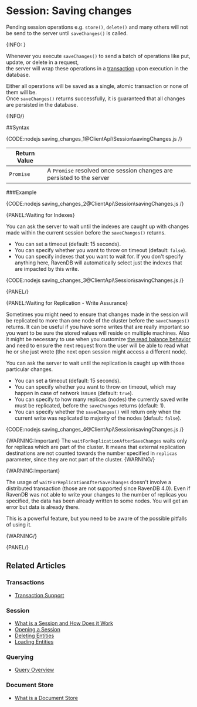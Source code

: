 # Session: Saving changes

Pending session operations e.g. `store()`, `delete()` and many others will not be send to the server until `saveChanges()` is called.

{INFO: }

Whenever you execute `saveChanges()` to send a batch of operations like put, update, or delete in a request,  
the server will wrap these operations in a [transaction](../../client-api/faq/transaction-support) upon execution in the database.

Either all operations will be saved as a single, atomic transaction or none of them will be.  
Once `saveChanges()` returns successfully, it is guaranteed that all changes are persisted in the database.

{INFO/}

##Syntax

{CODE:nodejs saving_changes_1@ClientApi\Session\savingChanges.js /}

| Return Value | |
| ------------- | ----- |
| `Promise` | A `Promise` resolved once session changes are persisted to the server |

###Example

{CODE:nodejs saving_changes_2@ClientApi\Session\savingChanges.js /}

{PANEL:Waiting for Indexes}

You can ask the server to wait until the indexes are caught up with changes made within the current session before the `saveChanges()` returns.

* You can set a timeout (default: 15 seconds).
* You can specify whether you want to throw on timeout (default: `false`).
* You can specify indexes that you want to wait for. If you don't specify anything here, RavenDB will automatically select just the indexes that are impacted 
by this write.

{CODE:nodejs saving_changes_3@ClientApi\Session\savingChanges.js /}

{PANEL/}

{PANEL:Waiting for Replication - Write Assurance}

Sometimes you might need to ensure that changes made in the session will be replicated to more than one node of the cluster before the `saveChanges()` returns.
It can be useful if you have some writes that are really important so you want to be sure the stored values will reside on multiple machines. Also it might be necessary to use
when you customize [the read balance behavior](../../client-api/configuration/load-balance/read-balance-behavior) and need to ensure the next request from the user 
will be able to read what he or she just wrote (the next open session might access a different node).

You can ask the server to wait until the replication is caught up with those particular changes.

* You can set a timeout (default: 15 seconds).
* You can specify whether you want to throw on timeout, which may happen in case of network issues (default: `true`).
* You can specify to how many replicas (nodes) the currently saved write must be replicated, before the `saveChanges` returns (default: 1).
* You can specify whether the `saveChanges()` will return only when the current write was replicated to majority of the nodes (default: `false`).

{CODE:nodejs saving_changes_4@ClientApi\Session\savingChanges.js /}

{WARNING:Important}
The `waitForReplicationAfterSaveChanges` waits only for replicas which are part of the cluster. It means that external replication destinations are not counted towards the number specified in `replicas` parameter, since they are not part of the cluster.
{WARNING/}

{WARNING:Important}

The usage of `waitForReplicationAfterSaveChanges` doesn't involve a distributed transaction (those are not supported since RavenDB 4.0). Even if RavenDB was not able
to write your changes to the number of replicas you specified, the data has been already written to some nodes. You will get an error but data is already there.

This is a powerful feature, but you need to be aware of the possible pitfalls of using it.

{WARNING/}

{PANEL/} 

## Related Articles

### Transactions

- [Transaction Support](../../client-api/faq/transaction-support)

### Session

- [What is a Session and How Does it Work](../../client-api/session/what-is-a-session-and-how-does-it-work) 
- [Opening a Session](../../client-api/session/opening-a-session)
- [Deleting Entities](../../client-api/session/deleting-entities)
- [Loading Entities](../../client-api/session/loading-entities)

### Querying

- [Query Overview](../../client-api/session/querying/how-to-query)

### Document Store

- [What is a Document Store](../../client-api/what-is-a-document-store)
